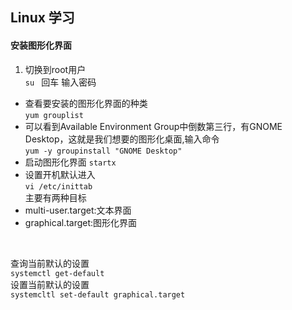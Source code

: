 
## Linux 学习

#### 安装图形化界面

1. 切换到root用户<br>
   `su ` 回车 输入密码
- 查看要安装的图形化界面的种类<br>
  `yum grouplist`
- 可以看到Available Environment Group中倒数第三行，有GNOME Desktop，这就是我们想要的图形化桌面,输入命令<br>
`yum -y groupinstall "GNOME Desktop"`
- 启动图形化界面
`startx`
- 设置开机默认进入<br>
`vi /etc/inittab `<br>
 主要有两种目标
 - multi-user.target:文本界面
 - graphical.target:图形化界面
 <br>

 查询当前默认的设置 <br>
 `systemctl get-default` <br>
 设置当前默认的设置 <br>
 `systemcltl set-default graphical.target`
